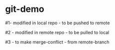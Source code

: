 # git-demo

#1- modified in local repo - to be pushed to remote

#2 - modified in remote repo - to be pulled to local

#3 - to make merge-conflict - from remote-branch